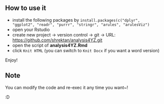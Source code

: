 ## How to use it

- install the following packages by `install.packages(c("dplyr", "ggplot2", "readr", "purrr", "stringr", "arules", "arulesViz")`
- open your Rstudio
- create new project -> version control -> git -> URL: https://github.com/shrektan/analysis4YZ.git
- open the script of __analysis4YZ.Rmd__
- click `Knit HTML` (you can switch to `Knit Docx` if you want a word version)

Enjoy!

## Note

You can modify the code and re-exec it any time you want~!

:D
